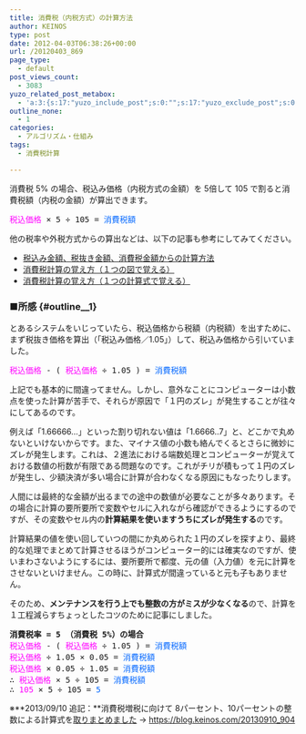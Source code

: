 ```yaml
---
title: 消費税（内税方式）の計算方法
author: KEINOS
type: post
date: 2012-04-03T06:38:26+00:00
url: /20120403_869
page_type:
  - default
post_views_count:
  - 3083
yuzo_related_post_metabox:
  - 'a:3:{s:17:"yuzo_include_post";s:0:"";s:17:"yuzo_exclude_post";s:0:"";s:21:"yuzo_disabled_related";N;}'
outline_none:
  - 1
categories:
  - アルゴリズム・仕組み
tags:
  - 消費税計算

---
```

消費税 5% の場合、税込み価格（内税方式の金額）を 5倍して 105 で割ると消費税額（内税の金額）が算出できます。

<pre><span class="deco" style="color: #ff00ff;">税込価格 </span>× 5 ÷ 105 = <span class="deco" style="color: #0066ff;">消費税額</span>
</pre>

他の税率や外税方式からの算出などは、以下の記事も参考にしてみてください。

  * [税込み金額、税抜き金額、消費税金額からの計算方法][1]
  * [消費税計算の覚え方（１つの図で覚える）][2]
  * [消費税計算の覚え方（１つの計算式で覚える）][3]

### ■所感 {#outline__1}

とあるシステムをいじっていたら、税込価格から税額（内税額）を出すために、まず税抜き価格を算出（「税込み価格／1.05」）して、税込み価格から引いていました。

<pre><span class="deco" style="color: #ff00ff;">税込価格 </span>- ( <span class="deco" style="color: #ff00ff;">税込価格 </span>÷ 1.05 ) = <span class="deco" style="color: #0066ff;">消費税額</span>
</pre>

上記でも基本的に間違ってません。しかし、意外なことにコンピューターは小数点を使った計算が苦手で、それらが原因で「１円のズレ」が発生することが往々にしてあるのです。

例えば「1.66666&#8230;」といった割り切れない値は「1.6666..7」と、どこかで丸めないといけないからです。また、マイナス値の小数も絡んでくるとさらに微妙にズレが発生します。これは、２進法における端数処理とコンピューターが覚えておける数値の桁数が有限である問題なのです。これがチリが積もって１円のズレが発生し、少額決済が多い場合に計算が合わなくなる原因にもなったりします。

人間には最終的な金額が出るまでの途中の数値が必要なことが多々あります。その場合に計算の要所要所で変数やセルに入れながら確認ができるようにするのですが、その変数やセル内の**計算結果を使いますうちにズレが発生する**のです。

計算結果の値を使い回していつの間にか丸められた１円のズレを探すより、最終的な処理でまとめて計算させるほうがコンピューター的には確実なのですが、使いまわさないようにするには、要所要所で都度、元の値（入力値）を元に計算をさせないといけません。この時に、計算式が間違っていると元も子もありません。

そのため、**メンテナンスを行う上でも整数の方がミスが少なくなる**ので、計算を１工程減らすちょっとしたコツのために記事にしました。

<pre><strong>消費税率 = 5 （消費税 5%）の場合</strong>
<span class="deco" style="color: #ff00ff;">税込価格 </span>- ( <span class="deco" style="color: #ff00ff;">税込価格 </span>÷ 1.05 ) = <span class="deco" style="color: #0066ff;">消費税額</span>
<span class="deco" style="color: #ff00ff;">税込価格 </span>÷ 1.05 × 0.05 = <span class="deco" style="color: #0066ff;">消費税額</span>
<span class="deco" style="color: #ff00ff;">税込価格 </span>× 0.05 ÷ 1.05 = <span class="deco" style="color: #0066ff;">消費税額</span>
∴ <span class="deco" style="color: #ff00ff;">税込価格 </span>× 5 ÷ 105 = <span class="deco" style="color: #0066ff;">消費税額</span>
∴ <span class="deco" style="color: #ff00ff;">105 </span>× 5 ÷ 105 = <span class="deco" style="color: #0066ff;">5</span>
</pre>

※**2013/09/10 追記：**消費税増税に向けて 8パーセント、10パーセントの整数による計算式を[取りまとめました][1] → <https://blog.keinos.com/20130910_904>

 [1]: https://blog.keinos.com/20130910_904
 [2]: https://blog.keinos.com/20140331_919
 [3]: https://blog.keinos.com/20180810_4146